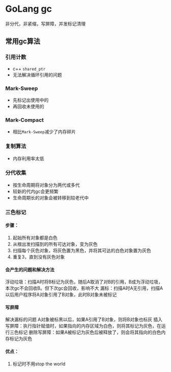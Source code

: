 # GoLang gc
非分代，非紧缩，写屏障，并发标记清理

## 常用gc算法
### 引用计数
- c++ `shared_ptr`
- 无法解决循环引用的问题

### Mark-Sweep
- 先标记出使用中的
- 再回收未使用的

### Mark-Compact
- 相比`Mark-Sweep`减少了内存碎片

### 复制算法
- 内存利用率太低

### 分代收集
- 按生命周期将对象分为两代或多代
- 较新的代内gc会更频繁
- 生命周期长的对象会被转移到较老代中

### 三色标记
#### 步骤：
1. 起始所有对象都是白色
2. 从根出发扫描到的所有可达对象，变为灰色
3. 扫描每个灰色对象，将灰色置为黑色，并将其可达的白色对象置为灰色
4. 重复3，直到没有灰色对象

#### 会产生的问题和解决方法
浮动垃圾：扫描A时将B标记为灰色，随后A取消了对B的引用，B成为浮动垃圾，本次gc不会回收B。但下次gc会回收，影响不大
漏标：扫描A时A无引用，扫描A以后用户程序将A对象引用了B对象，此时B对象未被标记
#### 写屏障
解决漏标的问题
A对象被标黑以后，如果A引用了B对象，则将B对象也标灰
插入写屏障：执行指针赋值时，如果指向的内存区域为白色，则将其标记为灰色，在运行三色标记
删除写屏障：如果A被标记为灰色后被释放了，则会将其指向的白色内存标记为灰色

#### 优点：
1. 标记时不用stop the world
